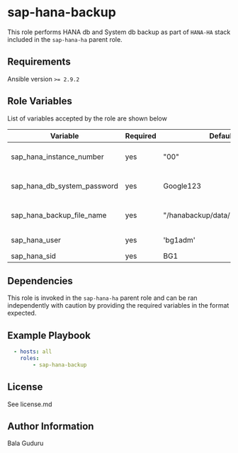 sap-hana-backup
=========

This role performs HANA db and System db backup as part of `HANA-HA` stack included in the `sap-hana-ha` parent role.

Requirements
------------

Ansible version `>= 2.9.2`

Role Variables
--------------

List of variables accepted by the role are shown below

| Variable                         | Required | Default                          | Choices | Comments                                 |
|----------------------------------|----------|----------------------------------|---------|------------------------------------------|
| sap_hana_instance_number         | yes      | "00"                             |         | HANA instance number                     |
| sap_hana_db_system_password      | yes      | Google123                        |         | HANA DB system password                  |
| sap_hana_backup_file_name        | yes      | "/hanabackup/data/pre_ha_config" |         | HANA backup filename                     |
| sap_hana_user                    | yes      | 'bg1adm'                         |         | HANA SID user                            |
| sap_hana_sid                     | yes      | BG1                              |         | HANA SID                                 |

Dependencies
------------

This role is invoked in the `sap-hana-ha` parent role and can be ran independently with caution by providing the required variables in the format expected.

Example Playbook
----------------

```yaml
  - hosts: all
    roles:
        - sap-hana-backup
```

License
-------

See license.md

Author Information
------------------

Bala Guduru
